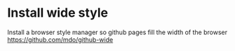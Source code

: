 # Install wide style
Install a browser style manager so github pages fill the width of the browser
https://github.com/mdo/github-wide
